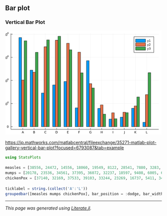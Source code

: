 ## Bar plot
### Vertical Bar Plot

![vertical_bar_plot.png](images/vertical_bar_plot.png)

https://jp.mathworks.com/matlabcentral/fileexchange/35271-matlab-plot-gallery-vertical-bar-plot?focused=6793087&tab=example

```julia
using StatsPlots

measles = [38556, 24472, 14556, 18060, 19549, 8122, 28541, 7880, 3283, 4135, 7953, 1884]
mumps = [20178, 23536, 34561, 37395, 36072, 32237, 18597, 9408, 6005, 6268, 8963, 13882]
chickenPox = [37140, 32169, 37533, 39103, 33244, 23269, 16737, 5411, 3435, 6052, 12825, 23332]

ticklabel = string.(collect('A':'L'))
groupedbar([measles mumps chickenPox], bar_position = :dodge, bar_width=0.7, xticks=(1:12, ticklabel))
```

---

*This page was generated using [Literate.jl](https://github.com/fredrikekre/Literate.jl).*

